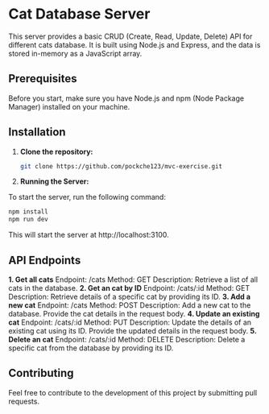 # Cat Database Server

This server provides a basic CRUD (Create, Read, Update, Delete) API for different cats database. It is built using Node.js and Express, and the data is stored in-memory as a JavaScript array.

## Prerequisites

Before you start, make sure you have Node.js and npm (Node Package Manager) installed on your machine.

## Installation

1. **Clone the repository:**

   ```bash
   git clone https://github.com/pockche123/mvc-exercise.git

   ```

2. **Running the Server:**

To start the server, run the following command:

```bash
npm install
npm run dev
```
This will start the server at http://localhost:3100.

## API Endpoints

**1. Get all cats**
   Endpoint: /cats
   Method: GET
   Description: Retrieve a list of all cats in the database.
**2. Get an cat by ID**
   Endpoint: /cats/:id
   Method: GET
   Description: Retrieve details of a specific cat by providing its ID.
**3. Add a new cat**
   Endpoint: /cats
   Method: POST
   Description: Add a new cat to the database. Provide the cat details in the request body.
**4. Update an existing cat**
   Endpoint: /cats/:id
   Method: PUT
   Description: Update the details of an existing cat using its ID. Provide the updated details in the request body.
**5. Delete an cat**
   Endpoint: /cats/:id
   Method: DELETE
   Description: Delete a specific cat from the database by providing its ID.


## Contributing
Feel free to contribute to the development of this project by submitting pull requests.



